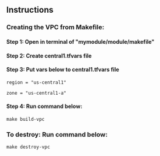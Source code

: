 ## Instructions

### Creating the VPC from Makefile:

#### Step 1: Open in terminal of "mymodule/module/makefile"

#### Step 2: Create central1.tfvars file

#### Step 3: Put vars below to central1.tfvars file
```
region = "us-central1"

zone = "us-central1-a"
```

#### Step 4: Run command below:
```
make build-vpc
```


### To destroy: Run command below:
```
make destroy-vpc
```